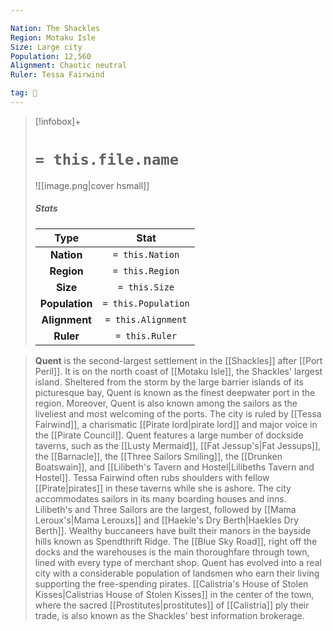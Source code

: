 ```yaml
---

Nation: The Shackles
Region: Motaku Isle
Size: Large city
Population: 12,560
Alignment: Chaotic neutral
Ruler: Tessa Fairwind

tag: 🌃
---
```


> [!infobox]+
> #  `= this.file.name`
> ![[image.png|cover hsmall]]
> ##### Stats
> Type | Stat |
> :---:|:---:|
> **Nation** | `= this.Nation` |
> **Region** | `= this.Region` |
> **Size** | `= this.Size` |
> **Population** | `= this.Population` |
> **Alignment** | `= this.Alignment` |
> **Ruler** | `= this.Ruler` |



> **Quent** is the second-largest settlement in the [[Shackles]] after [[Port Peril]]. It is on the north coast of [[Motaku Isle]], the Shackles' largest island. Sheltered from the storm by the large barrier islands of its picturesque bay, Quent is known as the finest deepwater port in the region. Moreover, Quent is also known among the sailors as the liveliest and most welcoming of the ports.
> The city is ruled by [[Tessa Fairwind]], a charismatic [[Pirate lord|pirate lord]] and major voice in the [[Pirate Council]].
> Quent features a large number of dockside taverns, such as the [[Lusty Mermaid]], [[Fat Jessup's|Fat Jessups]], the [[Barnacle]], the [[Three Sailors Smiling]], the [[Drunken Boatswain]], and [[Lilibeth's Tavern and Hostel|Lilibeths Tavern and Hostel]]. Tessa Fairwind often rubs shoulders with fellow [[Pirate|pirates]] in these taverns while she is ashore. The city accommodates sailors in its many boarding houses and inns. Lilibeth's and Three Sailors are the largest, followed by [[Mama Leroux's|Mama Lerouxs]] and [[Haekle's Dry Berth|Haekles Dry Berth]]. Wealthy buccaneers have built their manors in the bayside hills known as Spendthrift Ridge. The [[Blue Sky Road]], right off the docks and the warehouses is the main thoroughfare through town, lined with every type of merchant shop. Quent has evolved into a real city with a considerable population of landsmen who earn their living supporting the free-spending pirates. [[Calistria's House of Stolen Kisses|Calistrias House of Stolen Kisses]] in the center of the town, where the sacred [[Prostitutes|prostitutes]] of [[Calistria]] ply their trade, is also known as the Shackles' best information brokerage.








